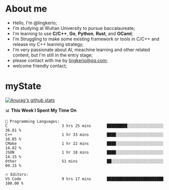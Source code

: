 # About me

- Hello, I'm @lingkerio; 
- I'm studying at Wuhan University to pursue baccalaureate;
- I'm learning to use **C/C++**, **Go**, **Python**, **Rust**, and **OCaml**;
- I'm Struggling to make some existing framework or tools in C/C++ and release my C++ learning strategy;
- I'm very passionate about AI, meachine learning and other related content, but I'm still in the entry stage;
- please contact with me by lingkerio@qq.com;
- welcome friendly contact;


# myState
[![Anurag's github stats](https://github-readme-stats.vercel.app/api?username=lingkerio&count_private=true&show_icons=true&theme=radical "![Anurag's github stats")](https://github.com/anuraghazra/github-readme-stats)

<!--[![Top Langs](https://github-readme-stats.vercel.app/api/top-langs/?username=lingkerio&layout=compact)](https://github.com/anuraghazra/github-readme-stats)-->

<!--START_SECTION:waka-->
📊 **This Week I Spent My Time On** 

```text
💬 Programming Languages: 
C                        3 hrs 25 mins       █████████░░░░░░░░░░░░░░░░   36.81 % 
C++                      1 hr 33 mins        ████░░░░░░░░░░░░░░░░░░░░░   16.85 % 
CMake                    1 hr 22 mins        ████░░░░░░░░░░░░░░░░░░░░░   14.82 % 
JSON                     1 hr 18 mins        ████░░░░░░░░░░░░░░░░░░░░░   14.15 % 
Other                    51 mins             ██░░░░░░░░░░░░░░░░░░░░░░░   09.15 % 

🔥 Editors: 
VS Code                  9 hrs 17 mins       █████████████████████████   100.00 % 
```


<!--END_SECTION:waka-->

